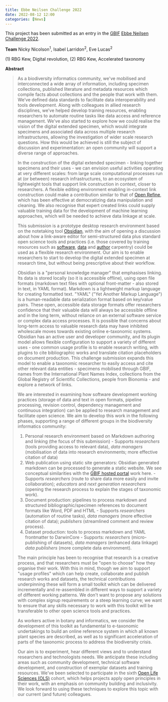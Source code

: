 ```yaml
---
title: Ebbe Neilsen Challenge 2022
date: 2022-08-12 12:00
categories: [News]
---
```


This project has been submitted as an entry in the [GBIF][gbif] [Ebbe Neilsen Challenge 2022][enc].

**Team** Nicky Nicolson<sup>1</sup>, Isabel Larridon<sup>2</sup>, Eve Lucas<sup>2</sup> 

(1) RBG Kew, Digital revolution, (2) RBG Kew, Accelerated taxonomy

**Abstract**
> As a biodiversity informatics community, we've mobilised and interconnected a wide array of information, including specimen collections, published literature and metadata resources which compile facts about collections and the people that work with them. We’ve defined data standards to facilitate data interoperability and tools development. Along with colleagues in allied research disciplines, we’ve helped develop training resources, enabling researchers to automate routine tasks like data access and reference management. We've also started to explore how we could realise the vision of the digital extended specimen, which would integrate specimens and associated data across multiple research infrastructures, allowing the investigation of wider scale research questions. How this would be achieved is still the subject of discussion and experimentation: an open community will support a diverse range of approaches.  
>
> In the construction of the digital extended specimen - linking together specimens and their uses - we can envision useful activities operating at very different scales: from large scale computational processes run at (or between) research infrastructures, to an ecosystem of lightweight tools that support link construction in context, closer to researchers. A flexible editing environment enabling in-context link construction could make a contribution similar to that of [Open Refine](https://openrefine.org/), which has been effective at democratizing data manipulation and cleaning. We also recognise that expert created links could supply valuable training data for the development of machine learning approaches, which will be needed to achieve data linkage at scale.  
>
> This submission is a prototype desktop research environment based on the notetaking tool [Obsidian](https://obsidian.md), with the aim of opening a discussion about how a link-aware editor for semi-structured data plus standard open science tools and practices (i.e. those covered by training resources such as [software](https://software-carpentry.org/), [data](https://datacarpentry.org/) and [author](https://authorcarpentry.github.io/) carpentry) could be used as a flexible research environment. Our aim is to enable researchers to start to develop the digital extended specimen at research time, but without being prescriptive about their workflow.
> 
> Obsidian is a "personal knowledge manager" that emphasises linking. Its data is stored locally (so it is accessible offline), using open file formats (markdown text files with optional front-matter - also stored in text, in YAML format). Markdown is a lightweight markup language for creating formatted text. "YAML" ("Yet Another Markup Language") is a human-readable data serialization format based on key/value pairs. These open, accessible data storage formats offer researchers confidence that their valuable data will always be accessible offline and in the long term, without reliance on an external software service or complex data access processes. It is possible that concerns about long-term access to valuable research data may have inhibited wholescale moves towards existing online e-taxonomic systems. Obsidian has an active user and developer community, and its plugin model allows flexible configuration to support a variety of different uses - one common usage profile is to enable research writing, with plugins to cite bibliographic works and translate citation placeholders on document production. This challenge submission expands this model to enable a taxonomic researcher to easily access and cite other relevant data entities - specimens mobilised through GBIF, names from the International Plant Names Index, collections from the Global Registry of Scientific Collections, people from Bionomia - and explore a network of links.
> 
> We are interested in examining how software development working practices (storage of data and text in open formats, pipeline processing, revision control, dependency management and continuous integration) can be applied to research management and facilitate open science. We aim to develop this work in the following phases, supporting a range of different groups in the biodiversity informatics community:
> 
> 1. Personal research environment based on Markdown authoring and linking (the focus of this submission)
	- Supports *researchers* (tools providing access to relevant data), *data managers* (mobilisation of data into research environments; more effective citation of data)
> 1. Web publication using static site generators: Obsidian generated markdown can be processed to generate a static website. We see conceptual similarities with the [GBIF hosted portal](https://www.gbif.org/hosted-portals) work here.
	- Supports *researchers* (route to share data more easily and invite collaboration); *educators* and *next generation researchers* (opening the research process to explain the stages of taxonomic work).
> 1. Document production: pipelines to process markdown and structured bibliographic/specimen references to document formats like Word, PDF and HTML
	- Supports *researchers* (automation of routine tasks), *data managers* (more effective citation of data); *publishers* (streamlined comment and review process).
> 1. Dataset production: tools to process markdown and YAML frontmatter to DarwinCore
	- Supports: *researchers* (micro-publishing of datasets), *data managers* (enhanced data linkage) *data publishers* (more complete data environment).
>
> The main principle has been to recognise that research is a creative process, and that researchers must be "open to choose" how they organise their work. With this in mind, though we aim to support "usage profiles" which can help create, collaborate and publish research works and datasets, the technical contributions underpinning these will form a small toolkit which can be delivered incrementally and re-assembled in different ways to support a variety of different working patterns. We don't want to propose any solutions with complex signup requirements or a steep learning curve; we want to ensure that any skills necessary to work with this toolkit will be transferable to other open science tools and practices.
> 
> As workers active in botany and informatics, we consider the development of this toolkit as fundamental to e-taxonomic undertakings to build an online reference system in which all known plant species are described, as well as to significant acceleration of parts of the taxonomic process to address the biodiversity crisis.
>
> Our aim is to experiment, hear different views and to understand researchers and technologists needs. We anticipate these including areas such as community development, technical software development, and construction of exemplar datasets and training resources. We've been selected to participate in the sixth [Open Life Sciences (OLS)](https://openlifesci.org/) cohort, which helps projects apply open principles in their work, with an emphasis on community building and inclusivity. We look forward to using these techniques to explore this topic with our current (and future) colleagues.


[gbif]: https://gbif.org
[enc]:  https://www.gbif.org/news/77jGLQMqzZtjQi10AxAgrY/2022-ebbe-nielsen-challenge-seeks-open-data-innovations-for-biodiversity
[enc-appl]: https://github.com/echinopscis/ebbe-neilsen-application
